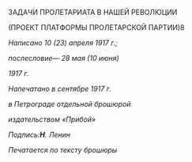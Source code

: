 ЗАДАЧИ ПРОЛЕТАРИАТА В НАШЕЙ РЕВОЛЮЦИИ

(ПРОЕКТ ПЛАТФОРМЫ ПРОЛЕТАРСКОЙ ПАРТИИ)8

  

_Написано 10 (23) апреля 1917 г.;_

_послесловие_— _28 мая (10 июня)_

_1917 г._

_Напечатано в сентябре 1917 г._

_в Петрограде отдельной брошюрой_

_издательством «Прибой»_

_Подпись:__Η__. Ленин_

  

_Печатается по тексту брошюры_